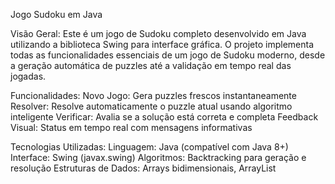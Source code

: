 Jogo Sudoku em Java

Visão Geral:
Este é um jogo de Sudoku completo desenvolvido em Java utilizando a biblioteca Swing para interface gráfica. O projeto implementa todas as funcionalidades essenciais de um jogo de Sudoku moderno, desde a geração automática de puzzles até a validação em tempo real das jogadas.

Funcionalidades:
Novo Jogo: Gera puzzles frescos instantaneamente
Resolver: Resolve automaticamente o puzzle atual usando algoritmo inteligente
Verificar: Avalia se a solução está correta e completa
Feedback Visual: Status em tempo real com mensagens informativas

Tecnologias Utilizadas:
Linguagem: Java (compatível com Java 8+)
Interface: Swing (javax.swing)
Algoritmos: Backtracking para geração e resolução
Estruturas de Dados: Arrays bidimensionais, ArrayList
